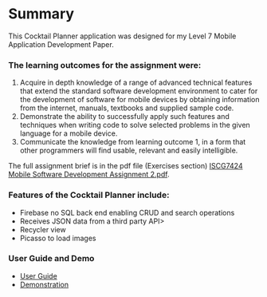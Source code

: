 # Summary

This Cocktail Planner application was designed for my Level 7 Mobile Application Development Paper. 

### The learning outcomes for the assignment were:
1. Acquire in depth knowledge of a range of advanced technical features that extend the standard software development environment to cater for the development of software for mobile devices by obtaining information from the internet, manuals, textbooks and supplied sample code.
2. Demonstrate the ability to successfully apply such features and techniques when writing code to solve selected problems in the given language for a mobile device.
3. Communicate the knowledge from learning outcome 1, in a form that other programmers will find usable, relevant and easily intelligible.

The full assignment brief is in the pdf file (Exercises section) [ISCG7424 Mobile Software Development Assignment 2.pdf](https://github.com/karanina/Portfolio/blob/ccbf7d4d2346e966f04d2d4e1c277baf6da00522/Level%207%20Mobile%20Application%20Development/ISCG7424%20Mobile%20Software%20Development%20Assignment%202.pdf).

### Features of the Cocktail Planner include:
+ Firebase no SQL back end enabling CRUD and search operations
+ Receives JSON data from a third party API>
+ Recycler view
+ Picasso to load images


### User Guide and Demo
+ [User Guide](https://github.com/karanina/Portfolio/blob/a71bc5441a244b915c8c0a42b91fb9b2ed67f18b/Level%207%20Mobile%20Application%20Development/Assignment2%20Cocktail%20Planner%20Documentation/Cocktail_Planner_User_Guide.docx)
+ [Demonstration](https://youtu.be/bPDF7P2r9GA)

